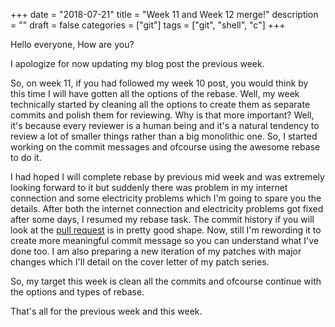+++
date = "2018-07-21"
title = "Week 11 and Week 12 merge!"
description = ""
draft = false
categories = ["git"]
tags = ["git", "shell", "c"]
+++

Hello everyone, How are you?

I apologize for now updating my blog post the previous week.

So, on week 11, if you had followed my week 10 post, you would think by this time I will have gotten all the options of the rebase. Well, my week technically started by cleaning all the options to create them as separate commits and polish them for reviewing. Why is that more important? Well, it's because every reviewer is a human being and it's a natural tendency to review a lot of smaller things rather than a big monolithic one. So, I started working on the commit messages and ofcourse using the awesome rebase to do it.

I had hoped I will complete rebase by previous mid week and was extremely looking forward to it but suddenly there was problem in my internet connection and some electricity problems which I'm going to spare you the details. After both the internet connection and electricity problems got fixed after some days, I resumed my rebase task. The commit history if you will look at the [pull request](https://github.com/git/git/pull/505) is in pretty good shape. Now, still I'm rewording it to create more meaningful commit message so you can understand what I've done too. I am also preparing a new iteration of my patches with major changes which I'll detail on the cover letter of my patch series.

So, my target this week is clean all the commits and ofcourse continue with the options and types of rebase.

That's all for the previous week and this week.